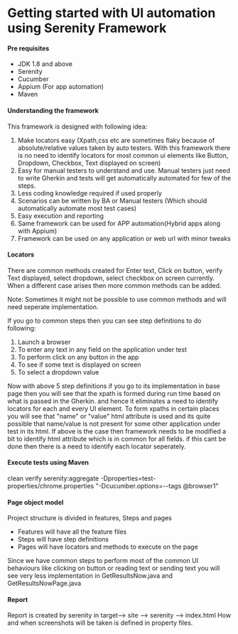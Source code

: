 # Getting started with UI automation using Serenity Framework

#### Pre requisites
- JDK 1.8 and above  
- Serenity
- Cucumber  
- Appium (For app automation)  
- Maven

#### Understanding the framework
This framework is designed with following idea:
1) Make locators easy (Xpath,css etc are sometimes flaky because of absolute/relative values taken by auto testers. 
   With this framework there is no need to identify locators for most common ui elements like Button, Dropdown, Checkbox, Text displayed on screen)
2) Easy for manual testers to understand and use. Manual testers just need to write Gherkin and tests will get automatically automated for few of the steps.
3) Less coding knowledge required if used properly
4) Scenarios can be written by BA or Manual testers (Which should automatically automate most test cases)
5) Easy execution and reporting
6) Same framework can be used for APP automation(Hybrid apps along with Appium)
7) Framework can be used on any application or web url with minor tweaks

#### Locators
There are common methods created for Enter text, Click on button, verify Text displayed, select dropdown, select checkbox on screen currently.
When a different case arises then more common methods can be added.

Note: Sometimes it might not be possible to use common methods and will need seperate implementation.

If you go to common steps then you can see step definitions to do following:
1) Launch a browser
2) To enter any text in any field on the application under test
3) To perform click on any button in the app
4) To see if some text is displayed on screen
5) To select a dropdown value

Now with above 5 step definitions if you go to its implementation in base page then you will see that the xpath is formed during run time based on what is passed in the Gherkin.
and hence it eliminates a need to identify locators for each and every UI element. 
To form xpaths in certain places you will see that "name" or "value" html attribute is used and its quite possible that name/value is not present for some other application under test in its html.
If above is the case then framework needs to be modified a bit to identify html attribute which is in common for all fields. if this cant be done then there is a need to identify each locator seperately.

#### Execute tests using Maven
clean verify serenity:aggregate -Dproperties=test-properties/chrome.properties "-Dcucumber.options=--tags @browser1"

#### Page object model
Project structure is divided in features, Steps and pages
- Features will have all the feature files
- Steps will have step definitions
- Pages will have locators and methods to execute on the page

Since we have common steps to perform most of the common UI behaviours like clicking on button or reading text or sending text you will see very less implementation in GetResultsNow.java and GetResultsNowPage.java

#### Report
Report is created by serenity in target--> site --> serenity --> index.html
How and when screenshots will be taken is defined in property files.
